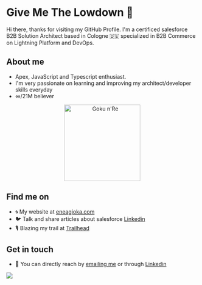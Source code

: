 # Give Me The Lowdown 👀

Hi there, thanks for visiting my GitHub Profile. I'm a certificed salesforce B2B Solution Architect based in Cologne 🇩🇪 specialized in B2B Commerce on Lightning Platform and DevOps.

## About me 

- Apex, JavaScript and Typescript enthusiast.
- I'm very passionate on learning and improving my architect/developer skills everyday
- ∞/21M believer

<p align="center">
  <img src="https://i.imgur.com/znnK0Cw.png" width="200" title="Goku n'Re">
</p>

## Find me on

- 🌀 My website at [eneagjoka.com](https://eneagjoka.com)
- 🐦 Talk and share articles about salesforce [Linkedin](https://www.linkedin.com/in/eneagjoka/)
- 🎙️ Blazing my trail at [Trailhead](https://trailblazer.me/id/eneagjoka)

## Get in touch
- 📧 You can directly reach by [emailing me](enea.gjoka@trailblazercgl.com) or through [Linkedin](https://www.linkedin.com/in/eneagjoka/)

<p align="left">
    <img src="https://visitor-badge.laobi.icu/badge?page_id=eneag-sf" id="counter">
</p>
